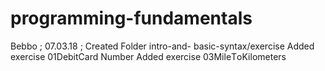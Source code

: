 # programming-fundamentals
Bebbo ; 07.03.18 ; 
Created Folder intro-and- basic-syntax/exercise
Added exercise 01DebitCard Number
Added exercise 03MileТoKilometers
